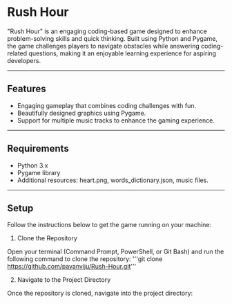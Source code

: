 # Rush Hour

"Rush Hour" is an engaging coding-based game designed to enhance problem-solving skills and quick thinking. Built using Python and Pygame, the game challenges players to navigate obstacles while answering coding-related questions, making it an enjoyable learning experience for aspiring developers.

---

## Features
- Engaging gameplay that combines coding challenges with fun.
- Beautifully designed graphics using Pygame.
- Support for multiple music tracks to enhance the gaming experience.

---

## Requirements
- Python 3.x
- Pygame library
- Additional resources: heart.png, words_dictionary.json, music files.

---

## Setup
Follow the instructions below to get the game running on your machine:

1. Clone the Repository

Open your terminal (Command Prompt, PowerShell, or Git Bash) and run the following command to clone the repository:
'''git clone https://github.com/pavanviju/Rush-Hour.git'''

2. Navigate to the Project Directory

Once the repository is cloned, navigate into the project directory:

